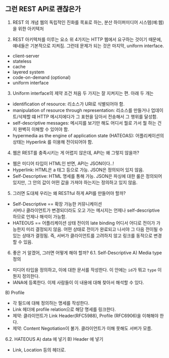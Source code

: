 ## 그런 REST API로 괜찮은가
1. REST 의 개념
웹의 독립적인 진화를 목표로 하는, 분산 하이퍼미디어 시스템(예:웹)을 위한 아키텍처

2. REST 아키텍처를 이루는 요소
위 4가지는 HTTP 웹에서 요구하는 것이기 때문에, 얘네들은 기본적으로 지켜짐. 그런데 문제가 되는 것은 마지막, uniform interface.
* client-server
* stateless
* cache
* layered system
* code-on-demand (optional)
* uniform interface

3. Uniform interface의 제약 조건
처음 두 가지는 잘 지켜지는 편. 아래 두 개는 
* identification of resource: 리소스가 URI로 식별되어야 함.
* manipulation of resource through representation: 리소스를 만들거나 업데이트/삭제할 떄 HTTP 메시지에다가 그 표현을 담아서 전송해서 그 행위를 달성함.
* self-descriptive messages: 메시지를 보기만 해도 어디서 뭘로 가서 뭘 하는 건지 완벽히 이해할 수 있어야 함.
* hypermedia as the engine of application state (HATEOAS): 어플리케이션의 상태는 Hyperlink 를 이용해 전이되어야 함.

4. 웹은 REST를 충족시키는 게 어렵지 않은데, API는 왜 그렇지 않을까?
* 웹은 미디어 타입이 HTML인 반면, API는 JSON이다..!
* Hyperlink: HTML은 a 태그 등으로 가능. JSON은 정의되어 있지 않음.
* Self-Descriptive: HTML 명세를 통해 가능. JSON은 파싱에 대한 룰은 정의되어 있지만, 그 안의 값이 어떤 값을 가져야 하는지는 정의하고 있지 않음.

5. 그러면 도대체 우리는 왜 RESTful 하게 API를 만들어야 할까?
* Self-Descriptive == 확장 가능한 커뮤니케이션 <br/>
서버나 클라이언트가 변경되더라도 오고 가는 메시지는 언제나 self-descriptive 하므로 언제나 해석이 가능함.
* HATEOUS == 어플리케이션 상태 전이의 late binding
어디서 어디로 전이가 가능한지 미리 결정되지 않음. 어떤 상태로 전이가 완료되고 나서야 그 다음 전이될 수 있는 상태가 결정됨. 즉, 서버가 클라이언트를 고려하지 않고 링크를 동적으로 변경할 수 있음.

6. 좋은 거 알겠어, 그러면 어떻게 해야 할까?
6.1. Self-Descriptive
A) Media type 정의
* 미디어 타입을 정의하고, 이에 대한 문서를 작성한다. 이 안에는 `id`가 뭐고 `type` 이 뭔지 정의한다.
* IANA에 등록한다. 이제 사람들이 이 내용에 대해 찾아서 해석할 수 있다.

B) Profile
* 각 필드에 대해 정의하는 명세를 작성한다.
* Link 헤더에 profile relation으로 해당 명세를 링크한다.
* 제약: 클라이언트가 Link Header(RFC5988), Profile (RFC6906)을 이해해야 한다.
* 제약: Content Negotiation이 불가. 클라이언트가 이해 못해도 서버가 모름.


6.2. HATEOUS
A) data 에 넣기
B) Header 에 넣기
* Link, Location 등의 헤더로.